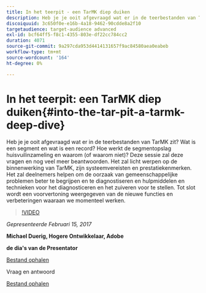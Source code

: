 ```yaml
---
title: In het teerpit - een TarMK diep duiken
description: Heb je je ooit afgevraagd wat er in de teerbestanden van TarMK zit? Wat is een segment en wat is een record? Hoe werkt de segmentopslag huisvuilinzameling en waarom (of waarom niet)? Deze sessie beantwoordt deze vragen en nog veel meer.
discoiquuid: 3c650f0e-e16b-4a18-9462-90cdde8a2f10
targetaudience: target-audience advanced
exl-id: bcf64ff5-f8c1-4355-803e-df22cc784cc2
duration: 4071
source-git-commit: 9a297cda953d4414131657f9ac84580aea0eabeb
workflow-type: tm+mt
source-wordcount: '164'
ht-degree: 0%

---
```


# In het teerpit: een TarMK diep duiken{#into-the-tar-pit-a-tarmk-deep-dive}

Heb je je ooit afgevraagd wat er in de teerbestanden van TarMK zit? Wat is een segment en wat is een record? Hoe werkt de segmentopslag huisvuilinzameling en waarom (of waarom niet)? Deze sessie zal deze vragen en nog veel meer beantwoorden. Het zal licht werpen op de binnenwerking van TarMK, zijn systeemvereisten en prestatiekenmerken. Het zal deelnemers helpen om de oorzaak van gemeenschappelijke problemen beter te begrijpen en te diagnostiseren en hulpmiddelen en technieken voor het diagnosticeren en het zuiveren voor te stellen. Tot slot wordt een voorvertoning weergegeven van de nieuwe functies en verbeteringen waaraan we momenteel werken.

>[!VIDEO](https://video.tv.adobe.com/v/19138/?quality=9)

*Gepresenteerde Februari 15, 2017*

**Michael Duerig, Hogere Ontwikkelaar, Adobe**

**de dia&#39;s van de Presentator**

[Bestand ophalen](assets/aem-gems-tarmk-deep-dive.pptx)

Vraag en antwoord

[Bestand ophalen](assets/aem-gems-qandas-tarmk-deep-dive.pdf)
<!--
[Get back to the Overview](https://helpx.adobe.com/experience-manager/kt/eseminars/gems/aem-index.html)
-->
